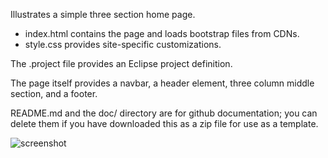 Illustrates a simple three section home page.

  * index.html contains the page and loads bootstrap files from CDNs.
  * style.css provides site-specific customizations.

The .project file provides an Eclipse project definition.
  
The page itself provides a navbar, a header element, three column middle section, and a footer.

README.md and the doc/ directory are for github documentation; you can delete them if you
have downloaded this as a zip file for use as a template.


![screenshot](https://raw.github.com/ics-software-engineering/bootstrap-example-intro/thesesareus/doc/home-page.png)


